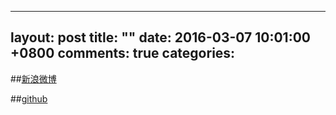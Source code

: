 
---
layout: post
title: ""
date: 2016-03-07 10:01:00 +0800
comments: true
categories: 
---
##[新浪微博](http://weibo.com/p/1005052415625901/info?mod=pedit)

##[github](https://github.com/menhui222)

